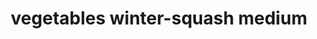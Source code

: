 ---
layout: guide
path: vegetables-winter-squash-medium
title: vegetables winter-squash medium
type: vegetables
food: winter-squash
doneness: medium
temp_c: 85
temp_f: 185
minimum: 1
best: 1
maximum: 3
---
